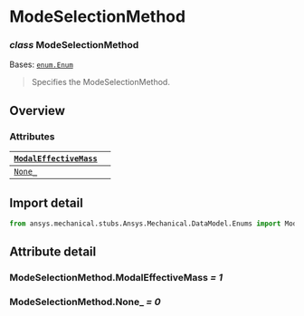 <a id="modeselectionmethod"></a>

# ModeSelectionMethod

<a id="ModeSelectionMethod"></a>

### *class* ModeSelectionMethod

Bases: [`enum.Enum`](https://docs.python.org/3/library/enum.html#enum.Enum)

> Specifies the ModeSelectionMethod.

> <!-- !! processed by numpydoc !! -->

<a id="overview"></a>

## Overview

### Attributes

| [`ModalEffectiveMass`](#ModeSelectionMethod.ModalEffectiveMass)   |    |
|-------------------------------------------------------------------|----|
| [`None_`](#ModeSelectionMethod.None_)                             |    |

<a id="import-detail"></a>

## Import detail

```python
from ansys.mechanical.stubs.Ansys.Mechanical.DataModel.Enums import ModeSelectionMethod
```

<a id="attribute-detail"></a>

## Attribute detail

<a id="ModeSelectionMethod.ModalEffectiveMass"></a>

### ModeSelectionMethod.ModalEffectiveMass *= 1*

<a id="ModeSelectionMethod.None_"></a>

### ModeSelectionMethod.None_ *= 0*
